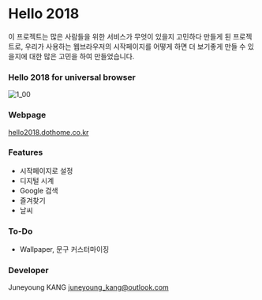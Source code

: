 # Hello 2018
이 프로젝트는 많은 사람들을 위한 서비스가 무엇이 있을지 고민하다 만들게 된 프로젝트로, 우리가 사용하는 웹브라우저의 시작페이지를 어떻게 하면 더 보기좋게 만들 수 있을지에 대한 많은 고민을 하여 만들었습니다.

### Hello 2018 for universal browser
![1_00](./images/1_00.png)

### Webpage
[hello2018.dothome.co.kr](http://hello2018.dothome.co.kr)

### Features
- 시작페이지로 설정
- 디지털 시계
- Google 검색
- 즐겨찾기
- 날씨

### To-Do
- Wallpaper, 문구 커스터마이징

### Developer
Juneyoung KANG <juneyoung_kang@outlook.com>

